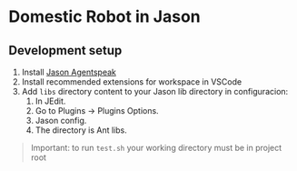# Domestic Robot in Jason

## Development setup

1. Install [Jason Agentspeak](https://jason.sourceforge.net/wp/)
2. Install recommended extensions for workspace in VSCode
3. Add `libs` directory content to your Jason lib directory in configuracion:
   1. In JEdit.
   2. Go to Plugins -> Plugins Options.
   3. Jason config.
   4. The directory is Ant libs.

> Important: to run `test.sh` your working directory must be in project root
